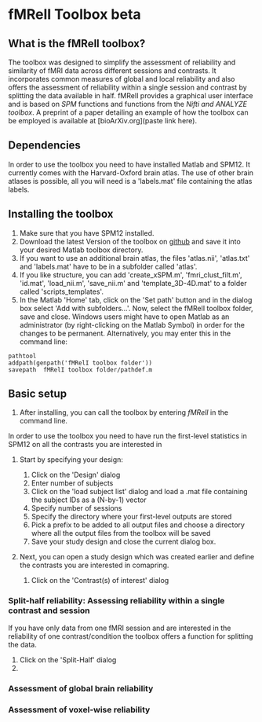 # fMRelI Toolbox beta

## What is the fMRelI toolbox?

The toolbox was designed to simplify the assessment of reliability and similarity of fMRI data across different sessions and contrasts. It incorporates common measures of global and local reliability and also offers the assessment of reliability within a single session and contrast by splitting the data available in half. fMRelI provides a graphical user interface and is based on *SPM* functions and functions from the *Nifti and ANALYZE toolbox*. A preprint of a paper detailing an example of how the toolbox can be employed is available at [bioArXiv.org](paste link here).

## Dependencies

In order to use the toolbox you need to have installed Matlab and SPM12. It currently comes with the Harvard-Oxford brain atlas.
The use of other brain atlases is possible, all you will need is a 'labels.mat' file containing the atlas labels.

## Installing the toolbox

1. Make sure that you have SPM12 installed.
1. Download the latest Version of the toolbox on [github](https://github.com/nkroemer/reliability/tree/fMRelI_beta0.1) and save it into your desired Matlab toolbox directory.
1. If you want to use an additional brain atlas, the files 'atlas.nii', 'atlas.txt' and 'labels.mat' have to be in a subfolder called 'atlas'. 
1. If you like structure, you can add 'create_xSPM.m', 'fmri_clust_filt.m', 'id.mat', 'load_nii.m', 'save_nii.m' and 'template_3D-4D.mat' to a folder called 'scripts_templates'. 
1. In the Matlab 'Home' tab, click on the 'Set path' button and in the dialog box select 'Add with subfolders…'. Now, select the fMRelI toolbox folder, save and close. Windows users might have to open Matlab as an administrator (by right-clicking on the Matlab Symbol) in order for the changes to be permanent.
Alternatively, you may enter this in the command line:
```
pathtool
addpath(genpath('fMRelI toolbox folder'))
savepath  fMRelI toolbox folder/pathdef.m
```

## Basic setup

1. After installing, you can call the toolbox by entering *fMRelI* in the command line.

In order to use the toolbox you need to have run the first-level statistics in SPM12 on all the contrasts you are interested in

1. Start by specifying your design:
    1. Click on the 'Design' dialog
    1. Enter number of subjects
    1. Click on the 'load subject list' dialog and load a .mat file containing the subject IDs as a (N-by-1) vector
    1. Specify number of sessions
    1. Specify the directory where your first-level outputs are stored
    1. Pick a prefix to be added to all output files and choose a directory where all the output files from the toolbox will be saved 
    1. Save your study design and close the current dialog box.

1. Next, you can open a study design which was created earlier and define the contrasts you are interested in comapring.
    1. Click on the 'Contrast(s) of interest' dialog

### Split-half reliability: Assessing reliability within a single contrast and session

If you have only data from one fMRI session and are interested in the reliability of one contrast/condition the toolbox offers a function for splitting the data.

1. Click on the 'Split-Half' dialog
1.

### Assessment of global brain reliability

### Assessment of voxel-wise reliability



